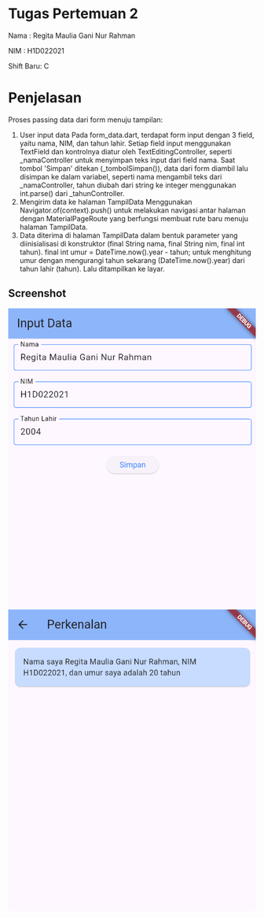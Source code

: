 # Tugas Pertemuan 2

Nama : Regita Maulia Gani Nur Rahman

NIM : H1D022021

Shift Baru: C

# Penjelasan
Proses passing data dari form menuju tampilan:
1. User input data
   Pada form_data.dart, terdapat form input dengan 3 field, yaitu nama, NIM, dan tahun lahir. Setiap field input menggunakan TextField dan kontrolnya diatur oleh TextEditingController, seperti \_namaController untuk menyimpan teks input dari field nama. Saat tombol 'Simpan' ditekan (\_tombolSimpan()), data dari form diambil lalu disimpan ke dalam variabel, seperti nama mengambil teks dari \_namaController, tahun diubah dari string ke integer menggunakan int.parse() dari \_tahunController.
2. Mengirim data ke halaman TampilData
   Menggunakan Navigator.of(context).push() untuk melakukan navigasi antar halaman dengan MaterialPageRoute yang berfungsi membuat rute baru menuju halaman TampilData.
3. Data diterima di halaman TampilData dalam bentuk parameter yang diinisialisasi di konstruktor (final String nama, final String nim, final int tahun). final int umur = DateTime.now().year - tahun; untuk menghitung umur dengan mengurangi tahun sekarang (DateTime.now().year) dari tahun lahir (tahun). Lalu ditampilkan ke layar.

## Screenshot
![Lampiran Form](image.png)
![Lampiran Hasil](image-1.png)
